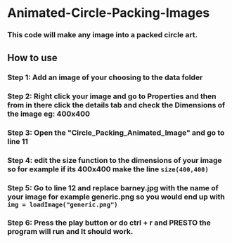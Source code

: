 # Animated-Circle-Packing-Images

### This code will make any image into a packed circle art.


## How to use

### Step 1: Add an image of your choosing to the data folder
### Step 2: Right click your image and go to Properties and then from in there click the details tab and check the Dimensions of the image eg: 400x400
### Step 3: Open the "Circle_Packing_Animated_Image" and go to line 11
### Step 4: edit the size function to the dimensions of your image so for example if its 400x400 make the line ```size(400,400)```
### Step 5: Go to line 12 and replace barney.jpg with the name of your image for example generic.png so you would end up with ```img = loadImage("generic.png") ```
### Step 6: Press the play button or do ctrl + r and PRESTO the program will run and It should work.
